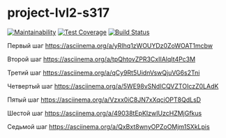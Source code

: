 # project-lvl2-s317
[![Maintainability](https://api.codeclimate.com/v1/badges/8fbe69da3fca0e3ccc7e/maintainability)](https://codeclimate.com/github/skhrv/project-lvl2-s317/maintainability) [![Test Coverage](https://api.codeclimate.com/v1/badges/8fbe69da3fca0e3ccc7e/test_coverage)](https://codeclimate.com/github/skhrv/project-lvl2-s317/test_coverage) [![Build Status](https://travis-ci.org/skhrv/project-lvl2-s317.svg?branch=master)](https://travis-ci.org/skhrv/project-lvl2-s317)

Первый шаг https://asciinema.org/a/yRIhq1zWOUYDz0ZoWOAT1mcbw


Второй шаг https://asciinema.org/a/tpQhtovZPR3CxIIAlqIt4Pc3M


Третий шаг https://asciinema.org/a/qCy9Rt5UidnVswQjuVG6s2Tni


Четвертый шаг https://asciinema.org/a/5WE98vSNdICQVZTOIczZ0LAdK


Пятый шаг https://asciinema.org/a/Vzxx0iC8JN7xXqciOPT8QdLsD


Шестой шаг https://asciinema.org/a/49038tEpKIzwIUzcHZMjGfkus


Седьмой шаг https://asciinema.org/a/QxBxt8wnyOPZoOMjm1SXkLpis